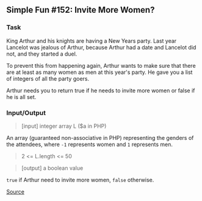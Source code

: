 ## Simple Fun #152: Invite More Women?

### Task

King Arthur and his knights are having a New Years party. Last year Lancelot was jealous of Arthur, because Arthur had a date and Lancelot did not, and they started a duel.

To prevent this from happening again, Arthur wants to make sure that there are at least as many women as men at this year's party. He gave you a list of integers of all the party goers.

Arthur needs you to return true if he needs to invite more women or false if he is all set.

### Input/Output

> [input] integer array L ($a in PHP)

An array (guaranteed non-associative in PHP) representing the genders of the attendees, where `-1` represents women and `1` represents men.

> 2 <= L.length <= 50

> [output] a boolean value

`true` if Arthur need to invite more women, `false` otherwise.

[Source](https://www.codewars.com/kata/58acfe4ae0201e1708000075/train/python)